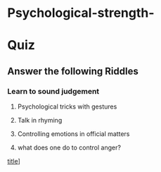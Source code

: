 # Psychological-strength-
# Quiz
## Answer the following Riddles
### Learn to sound judgement

1. Psychological tricks with gestures
2. Talk in rhyming
3. Controlling emotions in official matters

1. what does one do to control anger?

[title](https://www.sherlinjes.com)]
